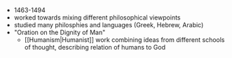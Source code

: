 - 1463-1494
- worked towards mixing different philosophical viewpoints
- studied many philosphies and languages (Greek, Hebrew, Arabic)
- "Oration on the Dignity of Man"
	- [[Humanism|Humanist]] work combining ideas from different schools of thought, describing relation of humans to God